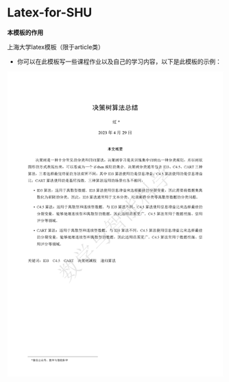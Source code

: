 # Latex-for-SHU
**本模板的作用**

上海大学latex模板（限于article类）

- 你可以在此模板写一些课程作业以及自己的学习内容，以下是此模板的示例：

![image text](https://github.com/cwxndl/Latex-for-SHU/blob/main/data/Example1_%E9%A1%B5%E9%9D%A2_1.png)
